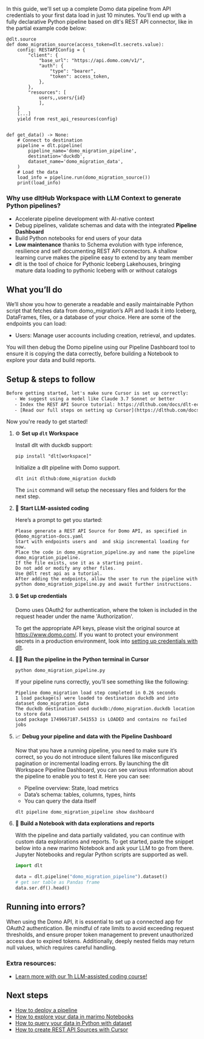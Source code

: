 In this guide, we'll set up a complete Domo data pipeline from API credentials to your first data load in just 10 minutes. You'll end up with a fully declarative Python pipeline based on dlt's REST API connector, like in the partial example code below:

```python-outcome
@dlt.source
def domo_migration_source(access_token=dlt.secrets.value):
    config: RESTAPIConfig = {
        "client": {
            "base_url": "https://api.domo.com/v1/",
            "auth": {
                "type": "bearer",
                "token": access_token,
            },
        },
        "resources": [
            users,,users/{id}
            ],
    }
    [...]
    yield from rest_api_resources(config)


def get_data() -> None:
    # Connect to destination
    pipeline = dlt.pipeline(
        pipeline_name='domo_migration_pipeline',
        destination='duckdb',
        dataset_name='domo_migration_data', 
    )
    # Load the data
    load_info = pipeline.run(domo_migration_source())
    print(load_info) 
```

### Why use dltHub Workspace with LLM Context to generate Python pipelines?

- Accelerate pipeline development with AI-native context
- Debug pipelines, validate schemas and data with the integrated **Pipeline Dashboard**
- Build Python notebooks for end users of your data
- **Low maintenance** thanks to Schema evolution with type inference, resilience and self documenting REST API connectors. A shallow learning curve makes the pipeline easy to extend by any team member
- dlt is the tool of choice for Pythonic Iceberg Lakehouses, bringing mature data loading to pythonic Iceberg with or without catalogs

## What you’ll do

We’ll show you how to generate a readable and easily maintainable Python script that fetches data from domo_migration’s API and loads it into Iceberg, DataFrames, files, or a database of your choice. Here are some of the endpoints you can load:

- Users: Manage user accounts including creation, retrieval, and updates.

You will then debug the Domo pipeline using our Pipeline Dashboard tool to ensure it is copying the data correctly, before building a Notebook to explore your data and build reports.

## Setup & steps to follow

```default
Before getting started, let's make sure Cursor is set up correctly:
   - We suggest using a model like Claude 3.7 Sonnet or better
   - Index the REST API Source tutorial: https://dlthub.com/docs/dlt-ecosystem/verified-sources/rest_api/ and add it to context as **@dlt rest api**
   - [Read our full steps on setting up Cursor](https://dlthub.com/docs/dlt-ecosystem/llm-tooling/cursor-restapi#23-configuring-cursor-with-documentation)
```

Now you're ready to get started!

1. ⚙️ **Set up `dlt` Workspace**
    
    Install dlt with duckdb support:
    ```shell
    pip install "dlt[workspace]"
    ```

    Initialize a dlt pipeline with Domo support.
    ```shell
    dlt init dlthub:domo_migration duckdb
    ```

    The `init` command will setup the necessary files and folders for the next step.
    
2. 🤠 **Start LLM-assisted coding**
    
    Here’s a prompt to get you started:
    
    ```prompt
    Please generate a REST API Source for Domo API, as specified in @domo_migration-docs.yaml 
    Start with endpoints users and  and skip incremental loading for now. 
    Place the code in domo_migration_pipeline.py and name the pipeline domo_migration_pipeline. 
    If the file exists, use it as a starting point. 
    Do not add or modify any other files. 
    Use @dlt rest api as a tutorial. 
    After adding the endpoints, allow the user to run the pipeline with python domo_migration_pipeline.py and await further instructions.
    ```

    
3. 🔒 **Set up credentials** 
    
    Domo uses OAuth2 for authentication, where the token is included in the request header under the name 'Authorization'.
    
    To get the appropriate API keys, please visit the original source at https://www.domo.com/.
    If you want to protect your environment secrets in a production environment, look into [setting up credentials with dlt](https://dlthub.com/docs/walkthroughs/add_credentials).
    
4. 🏃‍♀️ **Run the pipeline in the Python terminal in Cursor**
    
    ```shell
    python domo_migration_pipeline.py
    ```
    
    If your pipeline runs correctly, you’ll see something like the following:
    
    ```shell
    Pipeline domo_migration load step completed in 0.26 seconds
    1 load package(s) were loaded to destination duckdb and into dataset domo_migration_data
    The duckdb destination used duckdb:/domo_migration.duckdb location to store data
    Load package 1749667187.541553 is LOADED and contains no failed jobs
    ```
    
5. 📈 **Debug your pipeline and data with the Pipeline Dashboard**

    Now that you have a running pipeline, you need to make sure it’s correct, so you do not introduce silent failures like misconfigured pagination or incremental loading errors. By launching the dlt Workspace Pipeline Dashboard, you can see various information about the pipeline to enable you to test it. Here you can see:
    - Pipeline overview: State, load metrics
    - Data’s schema: tables, columns, types, hints
    - You can query the data itself
    
    ```shell
    dlt pipeline domo_migration_pipeline show dashboard
    ```
    
6. 🐍 **Build a Notebook with data explorations and reports**

    With the pipeline and data partially validated, you can continue with custom data explorations and reports. To get started, paste the snippet below into a new marimo Notebook and ask your LLM to go from there. Jupyter Notebooks and regular Python scripts are supported as well.

    
    ```python
    import dlt

   data = dlt.pipeline("domo_migration_pipeline").dataset()
   # get ser table as Pandas frame
   data.ser.df().head()
    ```

## Running into errors?

When using the Domo API, it is essential to set up a connected app for OAuth2 authentication. Be mindful of rate limits to avoid exceeding request thresholds, and ensure proper token management to prevent unauthorized access due to expired tokens. Additionally, deeply nested fields may return null values, which requires careful handling.

### Extra resources:

- [Learn more with our 1h LLM-assisted coding course!](https://www.youtube.com/watch?v=GGid70rnJuM)

## Next steps

- [How to deploy a pipeline](https://dlthub.com/docs/walkthroughs/deploy-a-pipeline)
- [How to explore your data in marimo Notebooks](https://dlthub.com/docs/general-usage/dataset-access/marimo)
- [How to query your data in Python with dataset](https://dlthub.com/docs/general-usage/dataset-access/dataset)
- [How to create REST API Sources with Cursor](https://dlthub.com/docs/dlt-ecosystem/llm-tooling/cursor-restapi)
